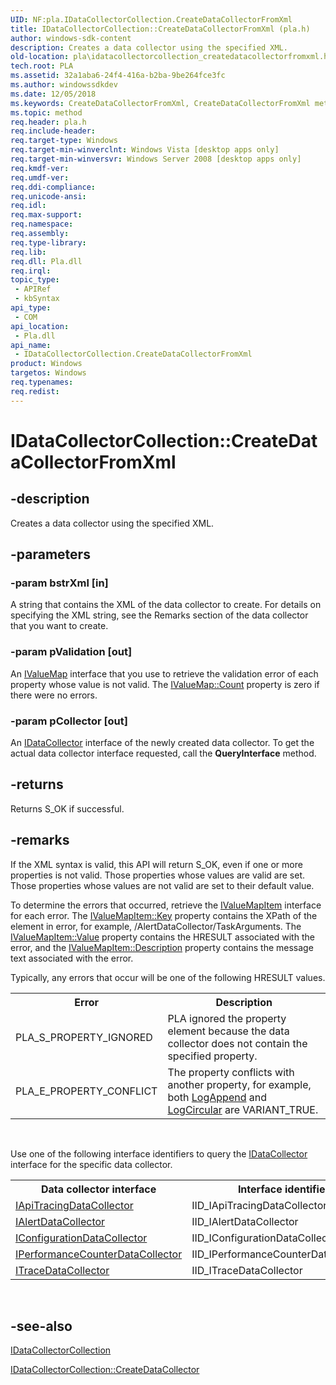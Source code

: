 ```yaml
---
UID: NF:pla.IDataCollectorCollection.CreateDataCollectorFromXml
title: IDataCollectorCollection::CreateDataCollectorFromXml (pla.h)
author: windows-sdk-content
description: Creates a data collector using the specified XML.
old-location: pla\idatacollectorcollection_createdatacollectorfromxml.htm
tech.root: PLA
ms.assetid: 32a1aba6-24f4-416a-b2ba-9be264fce3fc
ms.author: windowssdkdev
ms.date: 12/05/2018
ms.keywords: CreateDataCollectorFromXml, CreateDataCollectorFromXml method [PLA], CreateDataCollectorFromXml method [PLA],IDataCollectorCollection interface, IDataCollectorCollection interface [PLA],CreateDataCollectorFromXml method, IDataCollectorCollection.CreateDataCollectorFromXml, IDataCollectorCollection::CreateDataCollectorFromXml, pla.idatacollectorcollection_createdatacollectorfromxml, pla/IDataCollectorCollection::CreateDataCollectorFromXml
ms.topic: method
req.header: pla.h
req.include-header: 
req.target-type: Windows
req.target-min-winverclnt: Windows Vista [desktop apps only]
req.target-min-winversvr: Windows Server 2008 [desktop apps only]
req.kmdf-ver: 
req.umdf-ver: 
req.ddi-compliance: 
req.unicode-ansi: 
req.idl: 
req.max-support: 
req.namespace: 
req.assembly: 
req.type-library: 
req.lib: 
req.dll: Pla.dll
req.irql: 
topic_type:
 - APIRef
 - kbSyntax
api_type:
 - COM
api_location:
 - Pla.dll
api_name:
 - IDataCollectorCollection.CreateDataCollectorFromXml
product: Windows
targetos: Windows
req.typenames: 
req.redist: 
---
```


# IDataCollectorCollection::CreateDataCollectorFromXml


## -description


Creates a data collector using the specified XML.


## -parameters




### -param bstrXml [in]

A string that contains the XML of the data collector to create. For details on specifying the XML string, see the Remarks section of the data collector that you want to create.


### -param pValidation [out]

An <a href="https://msdn.microsoft.com/a7134395-91c6-4ea1-8b76-63830048289f">IValueMap</a> interface that you use to retrieve the validation error of each property whose value is not valid. The <a href="https://msdn.microsoft.com/990b48d8-357f-4157-a3d2-1ea1c80e1887">IValueMap::Count</a> property is zero if there were no errors.


### -param pCollector [out]

An <a href="https://msdn.microsoft.com/e1860bcf-c62d-434b-b98b-38bad7f84d89">IDataCollector</a> interface of the newly created data collector. To get the actual data collector interface requested, call the <b>QueryInterface</b> method.


## -returns



Returns S_OK if successful.




## -remarks



If the XML syntax is valid, this API will return S_OK, even if one or more properties is not valid.  Those properties whose values are valid are set. Those properties whose values are not valid are set to their default value.

To determine the errors that occurred, retrieve the <a href="https://msdn.microsoft.com/5fab2a62-d974-49f7-ac81-c704d9d8624c">IValueMapItem</a> interface for each error. The <a href="https://msdn.microsoft.com/965a5ac4-a811-4fd3-8862-51d82d27c0e9">IValueMapItem::Key</a> property contains the XPath of the element in error, for example, /AlertDataCollector/TaskArguments. The <a href="https://msdn.microsoft.com/3f7549aa-2ad6-40f4-ae09-c5130a9c3451">IValueMapItem::Value</a> property contains the HRESULT associated with the error, and the <a href="https://msdn.microsoft.com/ee0669f1-6400-4c32-9f5f-82fd69b7cacd">IValueMapItem::Description</a> property contains the message text associated with the error.

Typically, any errors that occur will be one of the following HRESULT values.

<table>
<tr>
<th>Error</th>
<th>Description</th>
</tr>
<tr>
<td>PLA_S_PROPERTY_IGNORED</td>
<td>PLA ignored the property element because the data collector does not contain the specified property.</td>
</tr>
<tr>
<td>PLA_E_PROPERTY_CONFLICT</td>
<td>The property conflicts with another property, for example, both <a href="https://msdn.microsoft.com/c9843647-2c36-4d08-98d0-4df63b054993">LogAppend</a> and <a href="https://msdn.microsoft.com/d1b35b02-cfda-42a4-bd1d-d837a91861d6">LogCircular</a> are VARIANT_TRUE.</td>
</tr>
</table>
 

Use one of the following interface identifiers to query the <a href="https://msdn.microsoft.com/e1860bcf-c62d-434b-b98b-38bad7f84d89">IDataCollector</a> interface for the specific data collector.

<table>
<tr>
<th>Data collector interface</th>
<th>Interface identifier</th>
</tr>
<tr>
<td>
<a href="https://msdn.microsoft.com/8d600d35-bd2b-44fc-9da4-3c6e50e90b65">IApiTracingDataCollector</a>
</td>
<td>IID_IApiTracingDataCollector</td>
</tr>
<tr>
<td>
<a href="https://msdn.microsoft.com/61907979-fa4a-45da-96c5-7cd12021fbb7">IAlertDataCollector</a>
</td>
<td>IID_IAlertDataCollector</td>
</tr>
<tr>
<td>
<a href="https://msdn.microsoft.com/7266c02d-0f56-4754-8a67-68394a5f0158">IConfigurationDataCollector</a>
</td>
<td>IID_IConfigurationDataCollector</td>
</tr>
<tr>
<td>
<a href="https://msdn.microsoft.com/c9a5f417-ffd5-452d-9218-3ac045a55de0">IPerformanceCounterDataCollector</a>
</td>
<td>IID_IPerformanceCounterDataCollector</td>
</tr>
<tr>
<td>
<a href="https://msdn.microsoft.com/1f57aa92-81f0-445f-baa3-274714e8291e">ITraceDataCollector</a>
</td>
<td>IID_ITraceDataCollector</td>
</tr>
</table>
 




## -see-also




<a href="https://msdn.microsoft.com/6b47fb9d-6ca4-4e6b-b117-027ef1e963ac">IDataCollectorCollection</a>



<a href="https://msdn.microsoft.com/b6d98361-3af3-4fb2-ad0b-4449b81d6e9e">IDataCollectorCollection::CreateDataCollector</a>
 

 


